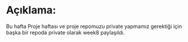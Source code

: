 # Açıklama:
Bu hafta Proje haftası ve proje repomuzu private yapmamız gerektiği için başka bir repoda private olarak week8 paylaşıldı.